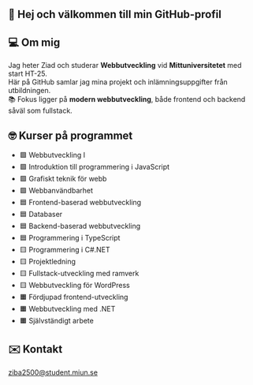 ## 👋 Hej och välkommen till min GitHub-profil

## 💻 Om mig

Jag heter Ziad och studerar **Webbutveckling** vid **Mittuniversitetet** med start HT-25.  
Här på GitHub samlar jag mina projekt och inlämningsuppgifter från utbildningen.  
📚 Fokus ligger på **modern webbutveckling**, både frontend och backend såväl som fullstack.

## 🤓 Kurser på programmet

- 🟩 Webbutveckling I
- 🟩 Introduktion till programmering i JavaScript
- 🟩 Grafiskt teknik för webb
- 🟩 Webbanvändbarhet
- 🟦 Frontend-baserad webbutveckling
- 🟦 Databaser
- 🟦 Backend-baserad webbutveckling
- 🟦 Programmering i TypeScript
- 🟨 Programmering i C#.NET
- 🟨 Projektledning
- 🟨 Fullstack-utveckling med ramverk
- 🟨 Webbutveckling för WordPress
- 🟧 Fördjupad frontend-utveckling
- 🟧 Webbutveckling med .NET
- 🟧 Självständigt arbete

## ✉️ Kontakt
ziba2500@student.miun.se

